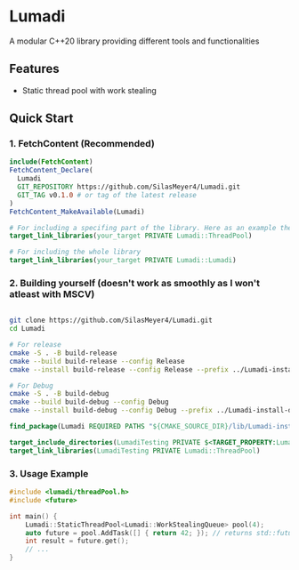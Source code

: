 # Lumadi

A modular C++20 library providing different tools and functionalities

## Features
- Static thread pool with work stealing

## Quick Start

### 1. FetchContent (Recommended)
```cmake
include(FetchContent)
FetchContent_Declare(
  Lumadi
  GIT_REPOSITORY https://github.com/SilasMeyer4/Lumadi.git
  GIT_TAG v0.1.0 # or tag of the latest release
)
FetchContent_MakeAvailable(Lumadi)

# For including a specifing part of the library. Here as an example the ThreadPool
target_link_libraries(your_target PRIVATE Lumadi::ThreadPool)

# For including the whole library
target_link_libraries(your_target PRIVATE Lumadi::Lumadi)
```

### 2. Building yourself (doesn't work as smoothly as I won't atleast with MSCV)
```bash

git clone https://github.com/SilasMeyer4/Lumadi.git
cd Lumadi

# For release
cmake -S . -B build-release
cmake --build build-release --config Release
cmake --install build-release --config Release --prefix ../Lumadi-install-release

# For Debug
cmake -S . -B build-debug
cmake --build build-debug --config Debug
cmake --install build-debug --config Debug --prefix ../Lumadi-install-debug
```

```cmake
find_package(Lumadi REQUIRED PATHS "${CMAKE_SOURCE_DIR}/lib/Lumadi-install-<here Debug or Release>/lib/cmake/lumadi")

target_include_directories(LumadiTesting PRIVATE $<TARGET_PROPERTY:Lumadi::ThreadPool,INTERFACE_INCLUDE_DIRECTORIES>)
target_link_libraries(LumadiTesting PRIVATE Lumadi::ThreadPool)
```

### 3. Usage Example
```cpp
#include <lumadi/threadPool.h>
#include <future>

int main() {
    Lumadi::StaticThreadPool<Lumadi::WorkStealingQueue> pool(4);
    auto future = pool.AddTask([] { return 42; }); // returns std::future
    int result = future.get();
    // ...
}
```


